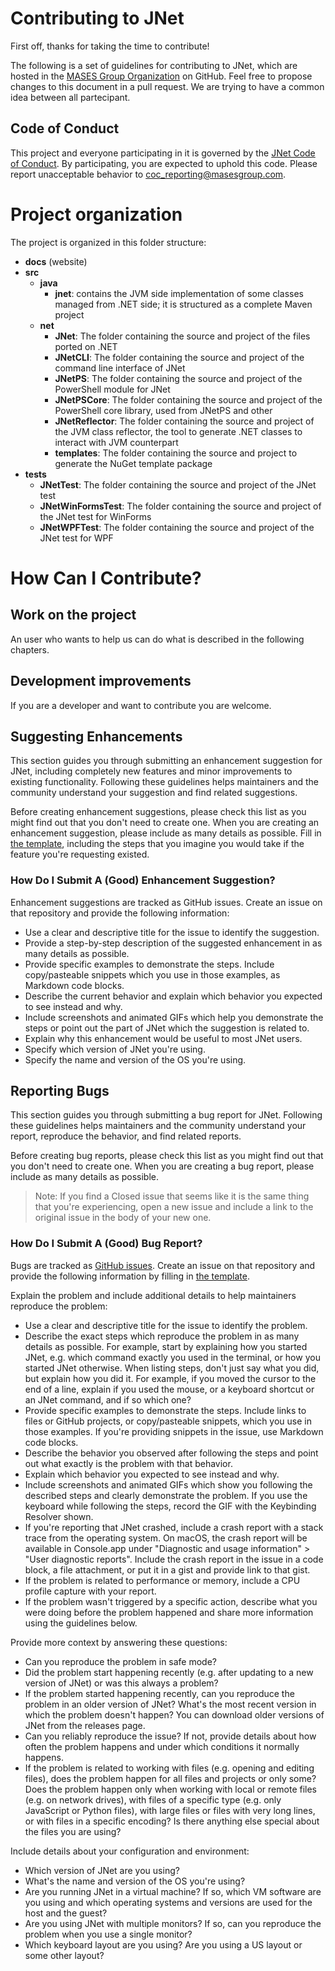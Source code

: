 # Contributing to JNet

First off, thanks for taking the time to contribute!

The following is a set of guidelines for contributing to JNet, which are hosted in the [MASES Group Organization](https://github.com/masesgroup) on GitHub. Feel free to propose changes to this document in a pull request. We are trying to have a common idea between all partecipant.

## Code of Conduct

This project and everyone participating in it is governed by the [JNet Code of Conduct](CODE_OF_CONDUCT.md). By participating, you are expected to uphold this code. Please report unacceptable behavior to [coc_reporting@masesgroup.com](mailto:coc_reporting@masesgroup.com).

# Project organization

The project is organized in this folder structure:

* **docs** (website)
* **src**
	* **java**
		* **jnet**: contains the JVM side implementation of some classes managed from .NET side; it is structured as a complete Maven project
	* **net**
		* **JNet**: The folder containing the source and project of the files ported on .NET
		* **JNetCLI**: The folder containing the source and project of the command line interface of JNet
		* **JNetPS**: The folder containing the source and project of the PowerShell module for JNet
		* **JNetPSCore**: The folder containing the source and project of the PowerShell core library, used from JNetPS and other
		* **JNetReflector**: The folder containing the source and project of the JVM class reflector, the tool to generate .NET classes to interact with JVM counterpart
		* **templates**: The folder containing the source and project to generate the NuGet template package
* **tests**
	* **JNetTest**: The folder containing the source and project of the JNet test
	* **JNetWinFormsTest**: The folder containing the source and project of the JNet test for WinForms
	* **JNetWPFTest**: The folder containing the source and project of the JNet test for WPF
	
# How Can I Contribute?

## Work on the project

An user who wants to help us can do what is described in the following chapters. 

## Development improvements

If you are a developer and want to contribute you are welcome.

## Suggesting Enhancements

This section guides you through submitting an enhancement suggestion for JNet, including completely new features and minor improvements to existing functionality. Following these guidelines helps maintainers and the community understand your suggestion and find related suggestions.

Before creating enhancement suggestions, please check this list as you might find out that you don't need to create one. When you are creating an enhancement suggestion, please include as many details as possible. Fill in [the template](PULL_REQUEST_TEMPLATE.md), including the steps that you imagine you would take if the feature you're requesting existed.

### How Do I Submit A (Good) Enhancement Suggestion?

Enhancement suggestions are tracked as GitHub issues. Create an issue on that repository and provide the following information:

* Use a clear and descriptive title for the issue to identify the suggestion.
* Provide a step-by-step description of the suggested enhancement in as many details as possible.
* Provide specific examples to demonstrate the steps. Include copy/pasteable snippets which you use in those examples, as Markdown code blocks.
* Describe the current behavior and explain which behavior you expected to see instead and why.
* Include screenshots and animated GIFs which help you demonstrate the steps or point out the part of JNet which the suggestion is related to. 
* Explain why this enhancement would be useful to most JNet users.
* Specify which version of JNet you're using.
* Specify the name and version of the OS you're using.

## Reporting Bugs

This section guides you through submitting a bug report for JNet. Following these guidelines helps maintainers and the community understand your report, reproduce the behavior, and find related reports.

Before creating bug reports, please check this list as you might find out that you don't need to create one. When you are creating a bug report, please include as many details as possible. 

> Note: If you find a Closed issue that seems like it is the same thing that you're experiencing, open a new issue and include a link to the original issue in the body of your new one.

### How Do I Submit A (Good) Bug Report?

Bugs are tracked as [GitHub issues](https://guides.github.com/features/issues/). Create an issue on that repository and provide the following information by filling in [the template](PULL_REQUEST_TEMPLATE.md).

Explain the problem and include additional details to help maintainers reproduce the problem:

* Use a clear and descriptive title for the issue to identify the problem.
* Describe the exact steps which reproduce the problem in as many details as possible. For example, start by explaining how you started JNet, e.g. which command exactly you used in the terminal, or how you started JNet otherwise. When listing steps, don't just say what you did, but explain how you did it. For example, if you moved the cursor to the end of a line, explain if you used the mouse, or a keyboard shortcut or an JNet command, and if so which one?
* Provide specific examples to demonstrate the steps. Include links to files or GitHub projects, or copy/pasteable snippets, which you use in those examples. If you're providing snippets in the issue, use Markdown code blocks.
* Describe the behavior you observed after following the steps and point out what exactly is the problem with that behavior.
* Explain which behavior you expected to see instead and why.
* Include screenshots and animated GIFs which show you following the described steps and clearly demonstrate the problem. If you use the keyboard while following the steps, record the GIF with the Keybinding Resolver shown.
* If you're reporting that JNet crashed, include a crash report with a stack trace from the operating system. On macOS, the crash report will be available in Console.app under "Diagnostic and usage information" > "User diagnostic reports". Include the crash report in the issue in a code block, a file attachment, or put it in a gist and provide link to that gist.
* If the problem is related to performance or memory, include a CPU profile capture with your report.
* If the problem wasn't triggered by a specific action, describe what you were doing before the problem happened and share more information using the guidelines below.

Provide more context by answering these questions:

* Can you reproduce the problem in safe mode?
* Did the problem start happening recently (e.g. after updating to a new version of JNet) or was this always a problem?
* If the problem started happening recently, can you reproduce the problem in an older version of JNet? What's the most recent version in which the problem doesn't happen? You can download older versions of JNet from the releases page.
* Can you reliably reproduce the issue? If not, provide details about how often the problem happens and under which conditions it normally happens.
* If the problem is related to working with files (e.g. opening and editing files), does the problem happen for all files and projects or only some? Does the problem happen only when working with local or remote files (e.g. on network drives), with files of a specific type (e.g. only JavaScript or Python files), with large files or files with very long lines, or with files in a specific encoding? Is there anything else special about the files you are using?

Include details about your configuration and environment:

* Which version of JNet are you using? 
* What's the name and version of the OS you're using?
* Are you running JNet in a virtual machine? If so, which VM software are you using and which operating systems and versions are used for the host and the guest?
* Are you using JNet with multiple monitors? If so, can you reproduce the problem when you use a single monitor?
* Which keyboard layout are you using? Are you using a US layout or some other layout?

